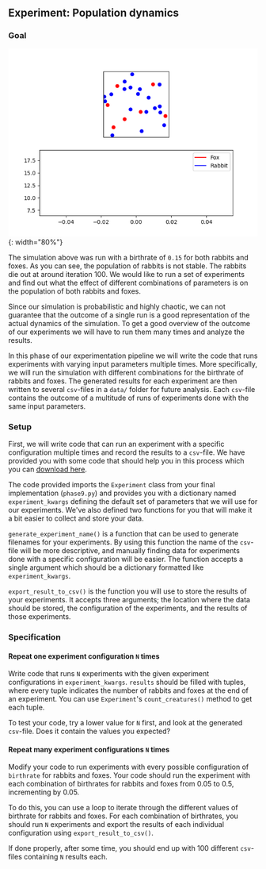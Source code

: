 ## Experiment: Population dynamics

### Goal

![](phase9.gif){: width="80%"}

The simulation above was run with a birthrate of `0.15` for both rabbits and foxes. As you can see, the population of rabbits is not stable. The rabbits die out at around iteration 100. We would like to run a set of experiments and find out what the effect of different combinations of parameters is on the population of both rabbits and foxes.

Since our simulation is probabilistic and highly chaotic, we can not guarantee that the outcome of a single run is a good representation of the actual dynamics of the simulation. To get a good overview of the outcome of our experiments we will have to run them many times and analyze the results.

In this phase of our experimentation pipeline we will write the code that runs experiments with varying input parameters multiple times. More specifically, we will run the simulation with different combinations for the birthrate of rabbits and foxes. The generated results for each experiment are then written to several `csv`-files in a `data/` folder for future analysis. Each `csv`-file contains the outcome of a multitude of runs of experiments done with the same input parameters.

### Setup

First, we will write code that can run an experiment with a specific configuration multiple times and record the results to a `csv`-file. We have provided you with some code that should help you in this process which you can [download here](experiment.py).

The code provided imports the `Experiment` class from your final implementation (`phase9.py`) and provides you with a dictionary named `experiment_kwargs` defining the default set of parameters that we will use for our experiments. We've also defined two functions for you that will make it a bit easier to collect and store your data.

`generate_experiment_name()` is a function that can be used to generate filenames for your experiments. By using this function the name of the `csv`-file will be more descriptive, and manually finding data for experiments done with a specific configuration will be easier. The function accepts a single argument which should be a dictionary formatted like `experiment_kwargs`.

`export_result_to_csv()` is the function you will use to store the results of your experiments. It accepts three arguments; the location where the data should be stored, the configuration of the experiments, and the results of those experiments.

### Specification

#### Repeat one experiment configuration `N` times

Write code that runs `N` experiments with the given experiment configurations in `experiment_kwargs`. `results` should be filled with tuples, where every tuple indicates the number of rabbits and foxes at the end of an experiment. You can use `Experiment`'s `count_creatures()` method to get each tuple.

To test your code, try a lower value for `N` first, and look at the generated `csv`-file. Does it contain the values you expected?

#### Repeat many experiment configurations `N` times

Modify your code to run experiments with every possible configuration of `birthrate` for rabbits and foxes. Your code should run the experiment with each combination of birthrates for rabbits and foxes from 0.05 to 0.5, incrementing by 0.05.

To do this, you can use a loop to iterate through the different values of birthrate for rabbits and foxes. For each combination of birthrates, you should run `N` experiments and export the results of each individual configuration using `export_result_to_csv()`.

If done properly, after some time, you should end up with 100 different `csv`-files containing `N` results each.

